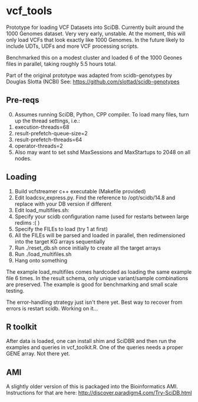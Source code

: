 vcf_tools
=========

Prototype for loading VCF Datasets into SciDB. Currently built around the 1000 Genomes dataset.
Very very early, unstable. At the moment, this will only load VCFs that look exactly like 1000 Genomes. In the future likely to include UDTs, UDFs and more VCF processing scripts.

Benchmarked this on a modest cluster and loaded 6 of the 1000 Geones files in parallel, taking roughly 5.5 hours total. 

Part of the original prototype was adapted from scidb-genotypes by Douglas Slotta (NCBI)
See: https://github.com/slottad/scidb-genotypes

## Pre-reqs
0. Assumes running SciDB, Python, CPP compiler. To load many files, turn up the thread settings, i.e.:
  1. execution-threads=68
  2. result-prefetch-queue-size=2
  3. result-prefetch-threads=64
  4. operator-threads=2
1. Also may want to set sshd MaxSessions and MaxStartups to 2048 on all nodes.

## Loading
1. Build vcfstreamer c++ executable (Makefile provided)
2. Edit loadcsv_express.py. Find the reference to /opt/scidb/14.8 and replace with your DB version if different
3. Edit load_multifiles.sh:
  1. Specify your scidb configuration name (used for restarts between large redims :( ) 
  2. Specify the FILEs to load (try 1 at first)
  3. All the FILEs will be parsed and loaded in parallel, then redimensioned into the target KG arrays sequentially
4. Run ./reset_db.sh once initially to create all the target arrays
5. Run ./load_multifiles.sh 
6. Hang onto something

The example load_multifiles comes hardcoded as loading the same example file 6 times.
In the result schema, only unique variant/sample combinations are preserved.
The example is good for benchmarking and small scale testing.

The error-handling strategy just isn't there yet. Best way to recover from errors is restart scidb.
Working on it...

## R toolkit
After data is loaded, one can install shim and SciDBR and then run the examples and queries in vcf_toolkit.R. 
One of the queries needs a proper GENE array. Not there yet.

## AMI
A slightly older version of this is packaged into the Bioinformatics AMI. Instructions for that are here: http://discover.paradigm4.com/Try-SciDB.html
